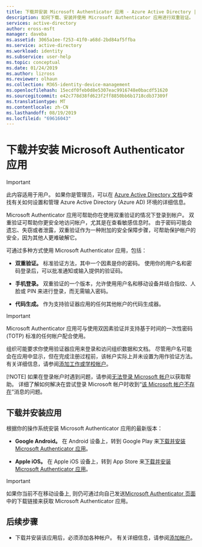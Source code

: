 ```yaml
---
title: 下载并安装 Microsoft Authenticator 应用 - Azure Active Directory | Microsoft Docs
description: 如何下载、安装并使用 Microsoft Authenticator 应用进行双重验证。
services: active-directory
author: eross-msft
manager: daveba
ms.assetid: 3065a1ee-f253-41f0-a68d-2bd84af5ffba
ms.service: active-directory
ms.workload: identity
ms.subservice: user-help
ms.topic: conceptual
ms.date: 01/24/2019
ms.author: lizross
ms.reviewer: olhaun
ms.collection: M365-identity-device-management
ms.openlocfilehash: 15ecdf0feb0d8e5307eac9916748e0bacdf51620
ms.sourcegitcommit: e42c778d38fd623f2ff8850bb6b1718cdb37309f
ms.translationtype: MT
ms.contentlocale: zh-CN
ms.lasthandoff: 08/19/2019
ms.locfileid: "69616043"
---
```

# <a name="download-and-install-the-microsoft-authenticator-app"></a>下载并安装 Microsoft Authenticator 应用

>[!Important]
>此内容适用于用户。 如果你是管理员，可以在 [Azure Active Directory 文档](https://docs.microsoft.com/azure/active-directory)中查找有关如何设置和管理 Azure Active Directory (Azure AD) 环境的详细信息。

Microsoft Authenticator 应用可帮助你在使用双重验证的情况下登录到帐户。 双重验证可帮助你更安全地访问帐户，尤其是在查看敏感信息时。 由于密码可能会遗忘、失窃或者泄露，双重验证作为一种附加的安全保障步骤，可帮助保护帐户的安全，因为其他人更难破解它。

可通过多种方式使用 Microsoft Authenticator 应用，包括：

- **双重验证。** 标准验证方法，其中一个因素是你的密码。 使用你的用户名和密码登录后，可以批准通知或输入提供的验证码。

- **手机登录。** 双重验证的一个版本，允许使用用户名和移动设备并结合指纹、人脸或 PIN 来进行登录，而无需输入密码。

- **代码生成。** 作为支持验证器应用的任何其他帐户的代码生成器。

> [!Important]
> Microsoft Authenticator 应用可与使用双因素验证并支持基于时间的一次性密码 (TOTP) 标准的任何帐户配合使用。
>
> 组织可能要求你使用验证器应用来登录和访问组织数据和文档。 尽管用户名可能会在应用中显示，但在完成注册过程前，该帐户实际上并未设置为用作验证方法。 有关详细信息，请参阅[添加工作或学校帐户](user-help-auth-app-add-work-school-account.md)。
> 
> [!NOTE]
> 如果在登录帐户时遇到问题，请参阅[无法登录 Microsoft 帐户](https://support.microsoft.com/help/12429)以获取帮助。  详细了解如何解决在尝试登录 Microsoft 帐户时收到“[该 Microsoft 帐户不存在](https://support.microsoft.com/help/13811)”消息的问题。

## <a name="download-and-install-the-app"></a>下载并安装应用

根据你的操作系统安装 Microsoft Authenticator 应用的最新版本：

- **Google Android。** 在 Android 设备上，转到 Google Play 来[下载并安装 Microsoft Authenticator 应用](https://app.adjust.com/e3rxkc_7lfdtm?fallback=https%3A%2F%2Fplay.google.com%2Fstore%2Fapps%2Fdetails%3Fid%3Dcom.azure.authenticator)。

- **Apple iOS。** 在 Apple iOS 设备上，转到 App Store 来[下载并安装 Microsoft Authenticator 应用](https://app.adjust.com/e3rxkc_7lfdtm?fallback=https%3A%2F%2Fitunes.apple.com%2Fus%2Fapp%2Fmicrosoft-authenticator%2Fid983156458)。

>[!Important]
>如果你当前不在移动设备上, 则仍可通过向自己发送[Microsoft Authenticator 页面](https://www.microsoft.com/account/authenticator)中的下载链接来获取 Microsoft Authenticator 应用。

## <a name="next-steps"></a>后续步骤

- 下载并安装该应用后，必须添加各种帐户。 有关详细信息，请参阅[添加帐户](user-help-auth-app-add-account-overview.md)。

